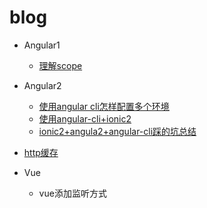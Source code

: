 # blog

- Angular1
  - [理解scope](https://github.com/angular/angular.js/wiki/Understanding-Scopes)
- Angular2
  - [使用angular cli怎样配置多个环境](https://github.com/floraluo/blog/blob/master/Angular2/%E4%BD%BF%E7%94%A8angular%20cli%E6%80%8E%E6%A0%B7%E9%85%8D%E7%BD%AE%E5%A4%9A%E4%B8%AA%E7%8E%AF%E5%A2%83.md)
  - [使用angular-cli+ionic2](https://github.com/mirkonasato/ionic2-with-angular-cli)
  - [ionic2+angula2+angular-cli踩的坑总结](https://github.com/floraluo/blog/blob/master/Angular2/%E8%AE%B0%E5%BD%95ionic2%2Bangular-cli%E8%B8%A9%E7%9A%84%E4%B8%80%E4%BA%9B%E5%9D%91.md)

- [http缓存](https://developers.google.com/web/fundamentals/performance/optimizing-content-efficiency/http-caching)
- Vue
  - vue添加监听方式